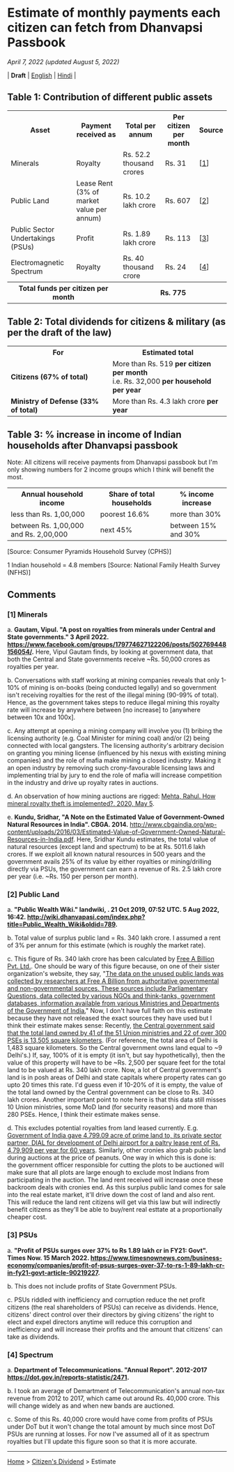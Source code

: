 # Estimate of monthly payments each citizen can fetch from Dhanvapsi Passbook

<i>April 7, 2022 (updated August 5, 2022)</i>

| **Draft** | [English](https://vinamrsachdeva.github.io/citizens-dividend/draft) | [Hindi](https://drive.google.com/file/d/1J_s0SaUlHkqmfeVkR15leuaebtXhehIf/view) |

## Table 1: Contribution of different public assets

<table>
  <tr>
    <th>Asset</th>
    <th>Payment received as</th>
    <th>Total per annum</th>
    <th>Per citizen per month</th>
    <th>Source</th>
  </tr>
  <tr>
    <td>Minerals</td>
    <td>Royalty</td>
    <td>Rs. 52.2 thousand crores</td>
    <td>Rs. 31</td>
    <td>[<a href="https://vinamrsachdeva.github.io/citizens-dividend/estimate#1-minerals">1</a>]</td>
  </tr>
  <tr>
    <td>Public Land</td>
    <td>Lease Rent (3% of market value per annum)</td>
    <td>Rs. 10.2 lakh crore</td>
    <td>Rs. 607</td>
    <td>[<a href="https://vinamrsachdeva.github.io/citizens-dividend/estimate#2-public-land">2</a>]</td>
  </tr>
  <tr>
    <td>Public Sector Undertakings (PSUs)</td>
    <td>Profit</td>
    <td>Rs. 1.89 lakh crore</td>
    <td>Rs. 113</td>
    <td>[<a href="https://vinamrsachdeva.github.io/citizens-dividend/estimate#3-psus">3</a>]</td>
  </tr>
  <tr>
    <td>Electromagnetic Spectrum</td>
    <td>Royalty</td>
    <td>Rs. 40 thousand crore</td>
    <td>Rs. 24</td>
    <td>[<a href="https://vinamrsachdeva.github.io/citizens-dividend/estimate#4-spectrum">4</a>]</td>
  </tr>
  <tr>
    <th colspan = "2">Total funds per citizen per month</th>
    <th colspan = "4">Rs. 775</th>
  </tr>
 </table>

## Table 2: Total dividends for citizens & military (as per the draft of the law)
 <table>
  <tr>
    <th>For</th>
    <th>Estimated total</th>
  </tr>
  <tr>
    <td><b>Citizens (67% of total)</b></td>
    <td>More than Rs. 519 <b>per citizen per month</b><br> i.e. Rs. 32,000 <b>per household per year</b></td>
  </tr>
  <tr>
    <td><b>Ministry of Defense (33% of total)</b></td>
    <td>More than Rs. 4.3 lakh crore <b>per year</b></td>
  </tr>
</table>

## Table 3: % increase in income of Indian households after Dhanvapsi passbook

Note: All citizens will receive payments from Dhanvapsi passbook but I'm only showing numbers for 2 income groups which I think will benefit the most.

<table>
  <tr>
    <th>Annual household income</th>
    <th>Share of total households</th>
    <th>% income increase</th>
  </tr>
  <tr>
    <td>less than Rs. 1,00,000</td>
    <td>poorest 16.6%</td>
    <td>more than 30%</td>
  </tr>
  <tr>
    <td>between Rs. 1,00,000 and Rs. 2,00,000</td>
    <td>next 45%</td>
    <td>between 15% and 30%</td>
  </tr>
</table>

[Source: Consumer Pyramids Household Survey (CPHS)]

1 Indian household = 4.8 members [Source: National Family Health Survey (NFHS)]

## Comments

### [1] Minerals

a. <b>Gautam, Vipul. "A post on royalties from minerals under Central and State governments." 3 April 2022. <a href = "https://www.facebook.com/groups/179774627122206/posts/502769448156054/">https://www.facebook.com/groups/179774627122206/posts/502769448156054/</a>.</b> Here, Vipul Gautam finds, by looking at government data, that both the Central and State governments receive ~Rs. 50,000 crores as royalties per year.

b. Conversations with staff working at mining companies reveals that only 1-10% of mining is on-books (being conducted legally) and so government isn't receiving royalties for the rest of the illegal mining (90-99% of total). Hence, as the government takes steps to reduce illegal mining this royalty rate will increase by anywhere between [no increase] to [anywhere between 10x and 100x].

c. Any attempt at opening a mining company will involve you (1) bribing the licensing authority (e.g. Coal Minister for mining coal) and/or (2) being connected with local gangsters. The licensing authority's arbitrary decision on granting you mining license (influenced by his nexus with existing mining companies) and the role of mafia make mining a closed industry. Making it an open industry by removing such crony-favourable licensing laws and implementing trial by jury to end the role of mafia will increase competition in the industry and drive up royalty rates in auctions.

d. An observation of how mining auctions are rigged: <a href="https://www.facebook.com/mehtarahulc/posts/pfbid022LcaSvhXHChPqyEqb6JThKMKceL3VYtSmqEaTdE6Ghd4Hck87gJUhrmhxCtZzXEDl">Mehta, Rahul. How mineral royalty theft is implemented?. 2020, May 5</a>.

e. <b>Kundu, Sridhar, "A Note on the Estimated Value of Government-Owned Natural Resources in India". CBGA. 2014.</b> <a href = "http://www.cbgaindia.org/wp-content/uploads/2016/03/Estimated-Value-of-Government-Owned-Natural-Resources-in-India.pdf">http://www.cbgaindia.org/wp-content/uploads/2016/03/Estimated-Value-of-Government-Owned-Natural-Resources-in-India.pdf</a>. Here, Sridhar Kundu estimates, the total value of natural resources (except land and spectrum) to be at Rs. 5011.6 lakh crores. If we exploit all known natural resources in 500 years and the government avails 25% of its value by either royalties or mining/drilling directly via PSUs, the government can earn a revenue of Rs. 2.5 lakh crore per year (i.e. ~Rs. 150 per person per month).

### [2] Public Land

a. <b>"Public Wealth Wiki." landwiki, . 21 Oct 2019, 07:52 UTC. 5 Aug 2022, 16:42. <a href = "http://wiki.dhanvapasi.com/index.php?title=Public_Wealth_Wiki&oldid=789">http://wiki.dhanvapasi.com/index.php?title=Public_Wealth_Wiki&oldid=789</a>.</b>

b. Total value of surplus public land = Rs. 340 lakh crore. I assumed a rent of 3% per annum for this estimate (which is roughly the market rate).

c. This figure of Rs. 340 lakh crore has been calculated by <a href="https://www.zaubacorp.com/company/FREE-A-BILLION-PRIVATE-LIMITED/U72900MH2012PTC226614">Free A Billion Pvt. Ltd.</a>. One should be wary of this figure because, on one of their sister organization's website, they say, "<a href = "https://wiki.dhanvapasi.com/index.php/Public_Wealth_Wiki#Land_2">The data on the unused public lands was collected by researchers at Free A Billion from authoritative governmental and non-governmental sources. These sources include Parliamentary Questions, data collected by various NGOs and think-tanks, government databases, information available from various Ministries and Departments of the Government of India.</a>" Now, I don't have full faith on this estimate because they have not released the exact sources they have used but I think their estimate makes sense: Recently, <a href = "https://www.hindustantimes.com/india-news/how-much-land-does-indian-govt-own-officials-building-inventory-railways-biggest-landowner/story-NTUmFHp2xFXoB2lZRbv5TP.html">the Central government said that the total land owned by 41 of the 51 Union ministries and 22 of over 300 PSEs is 13,505 square kilometers</a>. (For reference, the total area of Delhi is 1,483 square kilometers. So the Central government owns land equal to ~9 Delhi's.) If, say, 100% of it is empty (it isn't, but say hypothetically), then the value of this property will have to be ~Rs. 2,500 per square feet for the total land to be valued at Rs. 340 lakh crore. Now, a lot of Central government's land is in posh areas of Delhi and state capitals where property rates can go upto 20 times this rate. I'd guess even if 10-20% of it is empty, the value of the total land owned by the Central government can be close to Rs. 340 lakh crores. Another important point to note here is that this data still misses 10 Union ministries, some MoD land (for security reasons) and more than 280 PSEs. Hence, I think their estimate makes sense. 

d. This excludes potential  royalties from land leased currently. E.g. <a href="https://www.indiatoday.in/india/north/story/delhi-airport-land-deal-scam-cag-aviation-ministry-103088-2012-05-23">Government of India gave 4,799.09 acre of prime land to, its private sector partner, DIAL for development of Delhi airport for a paltry lease rent of Rs. 4,79,909 per year for 60 years</a>. Similarly, other cronies also grab public land during auctions at the price of peanuts. One way in which this is done is: the government officer responsible for cutting the plots to be auctioned will make sure that all plots are large enough to exclude most Indians from participating in the auction. The land rent received will increase once these backroom deals with cronies end. As this surplus public land comes for sale into the real estate market, it'll drive down the cost of land and also rent. This will reduce the land rent citizens will get via this law but will indirectly benefit citizens as they'll be able to buy/rent real esttate at a proportionally cheaper cost.

### [3] PSUs

a. <b>"Profit of PSUs surges over 37% to Rs 1.89 lakh cr in FY21: Govt". Times Now. 15 March 2022. <a href = "https://www.timesnownews.com/business-economy/companies/profit-of-psus-surges-over-37-to-rs-1-89-lakh-cr-in-fy21-govt-article-90219227">https://www.timesnownews.com/business-economy/companies/profit-of-psus-surges-over-37-to-rs-1-89-lakh-cr-in-fy21-govt-article-90219227</a>.</b>

b. This does not include profits of State Government PSUs.

c. PSUs riddled with inefficiency and corruption reduce the net profit citizens (the real shareholders of PSUs) can receive as dividends. Hence, citizens' direct control over their directors by giving citizens' the right to elect and expel directors anytime will reduce this corruption and inefficiency and will increase their profits and the amount that citizens' can take as dividends.

### [4] Spectrum

a. <b>Department of Telecommunications. "Annual Report". 2012-2017 <a href="https://dot.gov.in/reports-statistic/2471">https://dot.gov.in/reports-statistic/2471</a>.</b>

b. I took an average of Demartment of Telecommunication's annual non-tax revenue from 2012 to 2017, which came out around Rs. 40,000 crore. This will change widely as and when new bands are auctioned.

c. Some of this Rs. 40,000 crore would have come from profits of PSUs under DoT but it won't change the total amount by much since most DoT PSUs are running at losses. For now I've assumed all of it as spectrum royalties but I'll update this figure soon so that it is more accurate.

---

[Home](https://vinamrsachdeva.github.io) > [Citizen's Dividend](https://vinamrsachdeva.github.io/citizens-dividend/) > Estimate
